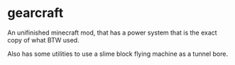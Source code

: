 # gearcraft

An unifinished minecraft mod, that has a power system that is the exact copy of what BTW used.

Also has some utilities to use a slime block flying machine as a tunnel bore.
